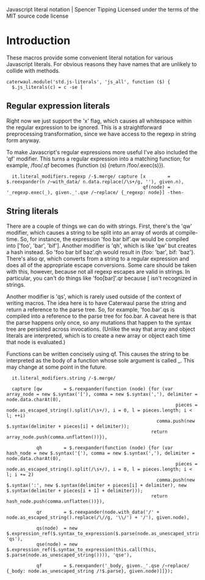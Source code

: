 Javascript literal notation | Spencer Tipping
Licensed under the terms of the MIT source code license

# Introduction

These macros provide some convenient literal notation for various Javascript literals. For obvious reasons they have names that are unlikely to collide with methods.

    caterwaul.module('std.js-literals', 'js_all', function ($) {
      $.js_literals(c) = c -se [

## Regular expression literals

Right now we just support the 'x' flag, which causes all whitespace within the regular expression to be ignored. This is a straightforward preprocessing transformation, since we have access
to the regexp in string form anyway.

To make Javascript's regular expressions more useful I've also included the 'qf' modifier. This turns a regular expression into a matching function; for example, /foo/.qf becomes (function
(s) {return /foo/.exec(s)}).

      it.literal_modifiers.regexp /-$.merge/ capture [x        = $.reexpander(n /~with_data/ n.data.replace(/\s+/g, ''), given.n),
                                                      qf(node) = '_regexp.exec(_), given._'.qse /~replace/ {_regexp: node}] -then-

## String literals

There are a couple of things we can do with strings. First, there's the 'qw' modifier, which causes a string to be split into an array of words at compile-time. So, for instance, the
expression 'foo bar bif'.qw would be compiled into ['foo', 'bar', 'bif']. Another modifier is 'qh', which is like 'qw' but creates a hash instead. So 'foo bar bif baz'.qh would result in
{foo: 'bar', bif: 'baz'}. There's also qr, which converts from a string to a regular expression and does all of the appropriate escape conversions. Some care should be taken with this,
however, because not all regexp escapes are valid in strings. In particular, you can't do things like 'foo\[bar\]'.qr because \[ isn't recognized in strings.

Another modifier is 'qs', which is rarely used outside of the context of writing macros. The idea here is to have Caterwaul parse the string and return a reference to the parse tree. So, for
example, 'foo.bar'.qs is compiled into a reference to the parse tree for foo.bar. A caveat here is that the parse happens only once, so any mutations that happen to the syntax tree are
persisted across invocations. (Unlike the way that array and object literals are interpreted, which is to create a new array or object each time that node is evaluated.)

Functions can be written concisely using qf. This causes the string to be interpreted as the body of a function whose sole argument is called _. This may change at some point in the future.

      it.literal_modifiers.string /-$.merge/

      capture [qw        = $.reexpander(function (node) {for (var array_node = new $.syntax('['), comma = new $.syntax(','), delimiter = node.data.charAt(0),
                                                                  pieces = node.as_escaped_string().split(/\s+/), i = 0, l = pieces.length; i < l; ++i)
                                                           comma.push(new $.syntax(delimiter + pieces[i] + delimiter));
                                                         return array_node.push(comma.unflatten())}),

               qh        = $.reexpander(function (node) {for (var hash_node = new $.syntax('{'), comma = new $.syntax(','), delimiter = node.data.charAt(0),
                                                                  pieces = node.as_escaped_string().split(/\s+/), i = 0, l = pieces.length; i < l; i += 2)
                                                           comma.push(new $.syntax(':', new $.syntax(delimiter + pieces[i] + delimiter), new $.syntax(delimiter + pieces[i + 1] + delimiter)));
                                                         return hash_node.push(comma.unflatten())}),

               qr        = $.reexpander(node.with_data('/' + node.as_escaped_string().replace(/\//g, '\\/') + '/'), given.node),

               qs(node)  = new $.expression_ref($.syntax_to_expression($.parse(node.as_unescaped_string())), 'qs'),
               qse(node) = new $.expression_ref($.syntax_to_expression(this.call(this, $.parse(node.as_unescaped_string()))), 'qse'),

               qf        = $.reexpander('_body, given._'.qse /~replace/ {_body: node.as_unescaped_string /!$.parse}, given.node)]]});